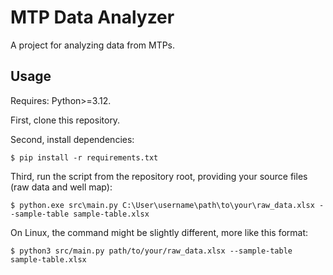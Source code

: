 # MTP Data Analyzer

A project for analyzing data from MTPs.

## Usage

Requires: Python>=3.12.

First, clone this repository.

Second, install dependencies:

```console
$ pip install -r requirements.txt
```

Third, run the script from the repository root, providing your source files (raw
data and well map):

```console
$ python.exe src\main.py C:\User\username\path\to\your\raw_data.xlsx --sample-table sample-table.xlsx
```

On Linux, the command might be slightly different, more like this format:

```console
$ python3 src/main.py path/to/your/raw_data.xlsx --sample-table sample-table.xlsx
```

